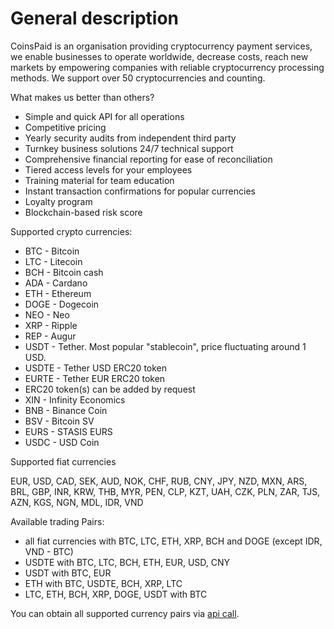 # General description



CoinsPaid is an organisation providing сryptocurrency payment services, we enable businesses to operate worldwide, decrease costs, reach new markets by empowering companies with reliable cryptocurrency processing methods. We support over 50 cryptocurrencies and counting.

What makes us better than others?

* Simple and quick API for all operations 
* Competitive pricing 
* Yearly security audits from independent third party 
* Turnkey business solutions 24/7 technical support 
* Comprehensive financial reporting for ease of reconciliation 
* Tiered access levels for your employees 
* Training material for team education 
* Instant transaction confirmations for popular currencies
* Loyalty program 
* Blockchain-based risk score

Supported crypto currencies:

* BTC - Bitcoin
* LTC - Litecoin
* BCH - Bitcoin cash
* ADA - Cardano
* ETH - Ethereum
* DOGE - Dogecoin
* NEO - Neo
* XRP - Ripple
* REP - Augur
* USDT - Tether. Most popular "stablecoin", price fluctuating around 1 USD.
* USDTE - Tether USD ERC20 token
* EURTE - Tether EUR ERC20 token
* ERC20 token\(s\) can be added by request
* XIN - Infinity Economics
* BNB - Binance Coin
* BSV - Bitcoin SV
* EURS - STASIS EURS
* USDC - USD Coin

Supported fiat currencies

EUR, USD, CAD, SEK, AUD, NOK, CHF, RUB, CNY, JPY, NZD, MXN, ARS, BRL, GBP, INR, KRW, THB, MYR, PEN, CLP, KZT, UAH, CZK, PLN, ZAR, TJS, AZN, KGS, NGN, MDL, IDR, VND

Available trading Pairs:

* all fiat currencies with BTC, LTC, ETH, XRP, BCH and DOGE \(except IDR, VND - BTC\)
* USDTE with BTC, LTC, BCH, ETH, EUR, USD, CNY
* USDT with BTC, EUR
* ETH with BTC, USDTE, BCH, XRP, LTC
* LTC, ETH, BCH, XRP, DOGE, USDT with BTC

You can obtain all supported currency pairs via [api call](api-documentation/api-reference.md#get-list-of-exchangeable-currency-pairs).

